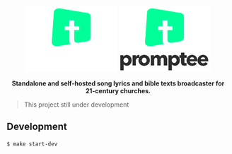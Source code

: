 <div align="center">
    <img src="./logo-dark.png#gh-dark-mode-only" height="150" />
    <img src="./logo.png#gh-light-mode-only" height="150" />
</div>
<p align="center">
    <strong>Standalone and self-hosted song lyrics and bible texts broadcaster for 21-century churches.</strong>
</p>

> This project still under development

## Development
```bash
$ make start-dev
```